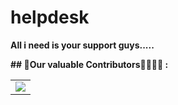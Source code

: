 # helpdesk
**All i need is your support guys.....**


**## 📌Our valuable Contributors👩‍💻👨‍💻 : <a name="contributors"></a>**
<table align="center">
<tr>
<td>
<a href="https://github.com/aman5062/helpdesk2/graphs/contributors" align="center">
  <img src="https://contributors-img.web.app/image?repo=aman5062/helpdesk2" /> 
</a>
  
</td>
</tr>
</table>

